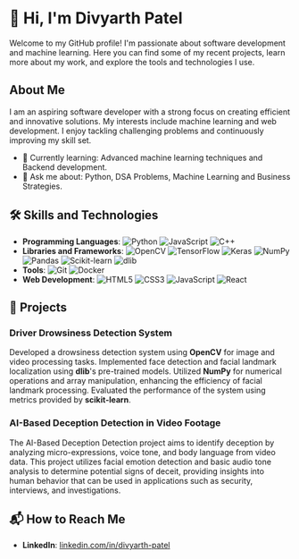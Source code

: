 # 👋 Hi, I'm Divyarth Patel

Welcome to my GitHub profile! I'm passionate about software development and machine learning. Here you can find some of my recent projects, learn more about my work, and explore the tools and technologies I use.


## About Me

I am an aspiring software developer with a strong focus on creating efficient and innovative solutions. My interests include machine learning and web development. I enjoy tackling challenging problems and continuously improving my skill set.

- 🌱 Currently learning: Advanced machine learning techniques and Backend development.
- 💬 Ask me about: Python, DSA Problems, Machine Learning and Business Strategies.


## 🛠️ Skills and Technologies

- **Programming Languages**: ![Python](https://img.shields.io/badge/-Python-333333?style=flat&logo=python) ![JavaScript](https://img.shields.io/badge/-JavaScript-333333?style=flat&logo=javascript) ![C++](https://img.shields.io/badge/-C++-333333?style=flat&logo=c%2B%2B)
- **Libraries and Frameworks**: ![OpenCV](https://img.shields.io/badge/-OpenCV-333333?style=flat&logo=opencv) ![TensorFlow](https://img.shields.io/badge/-TensorFlow-333333?style=flat&logo=tensorflow) ![Keras](https://img.shields.io/badge/-Keras-333333?style=flat&logo=keras) ![NumPy](https://img.shields.io/badge/-NumPy-333333?style=flat&logo=numpy) ![Pandas](https://img.shields.io/badge/-Pandas-333333?style=flat&logo=pandas) ![Scikit-learn](https://img.shields.io/badge/-Scikit--learn-333333?style=flat&logo=scikit-learn) ![dlib](https://img.shields.io/badge/-dlib-333333?style=flat&logo=lib)
- **Tools**: ![Git](https://img.shields.io/badge/-Git-333333?style=flat&logo=git) ![Docker](https://img.shields.io/badge/-Docker-333333?style=flat&logo=docker)
- **Web Development**: ![HTML5](https://img.shields.io/badge/-HTML5-333333?style=flat&logo=html5) ![CSS3](https://img.shields.io/badge/-CSS3-333333?style=flat&logo=css3) ![JavaScript](https://img.shields.io/badge/-JavaScript-333333?style=flat&logo=javascript) ![React](https://img.shields.io/badge/-React-333333?style=flat&logo=react)


## 🚀 Projects

### Driver Drowsiness Detection System
Developed a drowsiness detection system using **OpenCV** for image and video processing tasks. Implemented face detection and facial landmark localization using **dlib**'s pre-trained models. Utilized **NumPy** for numerical operations and array manipulation, enhancing the efficiency of facial landmark processing. Evaluated the performance of the system using metrics provided by **scikit-learn**.

### AI-Based Deception Detection in Video Footage
The AI-Based Deception Detection project aims to identify deception by analyzing micro-expressions, voice tone, and body language from video data. This project utilizes facial emotion detection and basic audio tone analysis to determine potential signs of deceit, providing insights into human behavior that can be used in applications such as security, interviews, and investigations.



## 📬 How to Reach Me

- **LinkedIn**: [linkedin.com/in/divyarth-patel](https://www.linkedin.com/in/divyarth-patel-45660b1b8/)


        

